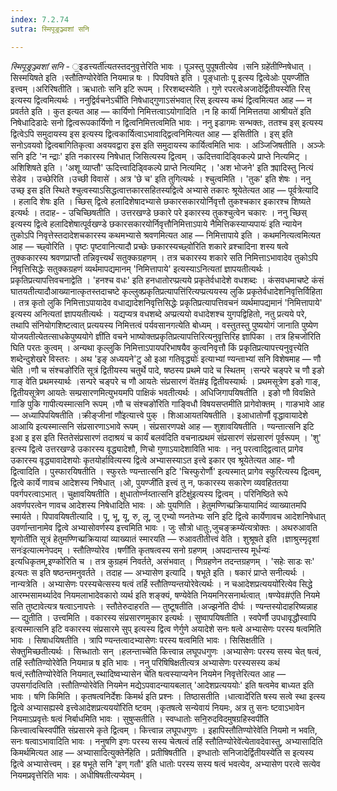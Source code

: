 ```yaml
---
index: 7.2.74
sutra: स्मिपूङ्रञ्ज्वशां सनि

---
```

_स्मिपूङ्रञ्ज्वशां सनि_ - ॒इडत्त्यर्ती॑त्यतस्तदनुवृत्तेरिति भावः । पूञस्तु पुपूषतीत्येव ।सनि ग्रहे॑तीण्निषेधात् । सिस्मयिषते इति ।स्तौतिण्योरेवे॑ति नियमान्न षः । पिपविषते इति । पूङ्धातोः पू इत्स्य द्वित्वेओः पुयण्जी॑ति इत्त्वम् ।अरिरिषतीति । ऋधातोः सनि इटि रूपम् । रिरशब्दस्येति । गुणे रपरत्वेअजादेर्द्वितीयस्ये॑ति रिस् इत्यस्य द्वित्वमित्यर्थः । ननुद्विर्वचनेऽची॑ति निषेधाद्गुणाऽसंभवात् रिस् इत्यस्य कथं द्वित्वमित्यत आह —  न प्रवर्तते इति । कुत इत्यत आह —  कार्यिणो निमित्तत्वाऽयोगादिति ।न हि कार्यी निमित्ततया आश्रीयते॑ इति निषेधादिडादेः सनो द्वित्वरूपकार्यिणो न द्वित्वनिमित्तत्वमिति भावः । ननु इडागमः सन्भक्तः, ततश्च इस् इत्यस्य द्वित्वेऽपि समुदायस्य इस इत्यस्य द्वित्वकार्यित्वाऽभावाद्द्वित्वनिमित्यत आह —  इसितीति । इस् इति सनोऽवयवो द्वित्वबागितिकृत्वा अवयवद्वारा इस इति समुदायस्य कार्यित्वमिति भावः । अञ्जिजिषतीति । अञ्जेः सनि इटि 'न न्द्राः' इति नकारस्य निषेधात् जिसित्यस्य द्वित्वम् । ऊदित्तवादिड्विकल्पे प्राप्ते नित्यमिट् । अशिशिषते इति । 'अशू व्याप्तौ' ऊदित्त्वादिड्विकल्पे प्राप्ते नित्यमिट् । 'अश भोजने' इति क्र्यादिस्तु नित्यं सेडेव । उच्छेरिति ।उच्छी विवासे॑ । अत्र 'छे च' इति तुगित्यर्थः । श्चुत्वमिति । 'तुक' इति शेषः । ननु उच्छ् इस इति स्थिते श्चुत्वस्याऽसिद्धत्वात्तकारसहितस्यद्वित्वे अभ्यासे तकारः श्रूयेतेत्यत आह —  पूर्वत्रेत्यादि । हलादि शेषः इति । च्छिस् द्वित्वे हलादिशेषादभ्यासे छकारसकारयोर्निवृत्तौ तुकश्चकार इकारश्च शिष्यते इत्यर्थः । तदाह- - उचिच्छिषतीति । उत्तरखण्डे छकारे परे इकारस्य तुकश्चुत्वेन चकारः । ननु च्छिस् इत्यस्य द्वित्वे हलादिशेषात्पूर्वखण्डे छकारसकारयोर्निवृत्तौनिमित्ताऽपाये नैमित्तिकस्याप्यपायः॑ इति न्यायेन तुकोऽपि निवृत्तेस्तदादेशचकारस्य कथमभ्यासे श्रवणमित्यत आह —  निमित्तापाये इति । कथमनित्यत्वमित्यत आह —  च्छ्वोरिति । पृष्टः पृष्टवानित्यादौ प्रच्छेः छकारस्यच्छ्वो॑रिति शकारे व्रश्चादिना शस्य षत्वे तुक्ककारस्य श्रवणप्राप्तौ तन्निवृत्त्यर्थं सतुक्कग्रहणम् । तत्र चकारस्य शकारे सति निमित्ताऽभावादेव तुकोऽपि निवृत्तिसिद्धेः सतुक्कग्रहणं व्यर्थमापद्यमानम् 'निमित्तापाये' इत्यस्याऽनित्यतां ज्ञापयतीत्यर्थः । प्रकृतिप्रत्यापत्तिवचनाद्वेति । 'हनश्च वधः' इति हनधातोरप्प्रत्यये प्रकृतेर्वधादेशे वधशब्दः । कंसवधमाचष्टे कंसं घातयतीत्यादौआख्यानात्कृतस्तदाचष्टे कृल्लुक्प्रकृतिप्रत्यापत्ति॑रित्यप्प्रत्ययस्य लुकि प्रकृतेर्वधादेशनिवृत्तिर्विहिता । तत्र कृतो लुकि निमित्ताऽपायादेव वधाद्यादेशनिवृत्तिसिद्धेः प्रकृतिप्रत्यापत्तिवचनं व्यर्थमापद्यमानं 'निमित्तापाये' इत्यस्य अनित्यतां ज्ञापयतीत्यर्थः । यद्यप्यत्र वधशब्दे अप्प्रत्ययो वधादेशश्च युगपद्विहितो, नतु प्रत्यये परे, तथापि संनियोगशिष्टत्वात् प्रत्ययस्य निमित्तत्वं पर्यवसानगत्येति बोध्यम् । वस्तुतस्तु पुष्ययोगं जानाति पुष्येण योजयतीत्येतत्साधकेपुष्ययोगे ज्ञी॑ति वचने भाष्योक्तप्रकृतिप्रत्यापत्तिरित्यनुवृत्तिरिह ज्ञापिका । तत्र हिचजो॑रिति घिति परतः कुत्वम् । अन्यथा कृल्लुकि निमित्ताऽपायपरिभाषयैव कुत्वनिवृत्तौ किं प्रकृतिप्रत्यापत्त्यनुवृत्त्येति शब्देन्दुशेखरे विस्तरः । अथ 'इङ् अध्ययने'टु ओ इआ गतिवृद्ध्योः॑ इत्याभ्यां ण्यन्ताभ्यां सनि विशेषमाह —  णौ चेति ।णौ च संश्चङो॑रिति सूत्रं द्वितीयस्य चतुर्थे पादे, षष्ठस्य प्रथमे पादे च स्थितम् ।सन्परे चङ्परे च णौ इङो गाङ् वे॑ति प्रथमस्यार्थः ।सन्परे चङ्परे च णौ आयतेः संप्रसारणं वे॑त#इ द्वितीयस्यार्थः । प्रथमसूत्रेण इङो गाङ्, द्वितीयसूत्रेण आयतेः सम्प्रसारणमित्युभयमपि पाक्षिकं भवतीत्यर्थः । अधिजिगापयिषतीति । इङो णौ विवक्षिते गाङि पुकि गापीत्यस्मात्सनि रूपम् ।णौ च संश्चङो॑रिति गाङ्विधौ विषयसप्तमीति प्रागेवोक्तम् । गाङभावे आह —  अध्यापिपयिषतीति ।क्रीङ्जीनां णौ॑इत्यात्त्वे पुक् । शिआआयतयिषतीति । इआधातोर्णौ वृद्धावायादेशे आआयि इत्यस्मात्सनि संप्रसारणाऽभावे रूपम् । संप्रसारणपक्षे आह —  शुशावयिषतीति । ण्यन्तात्सनि इटि इआ इ इस इति स्तितेसंप्रसारणं तदाश्रयं च कार्यं बलव॑दिति वचनात्प्रथमं संप्रसारणं संप्रसारणं पूर्वरूपम् । 'शु' इत्स्य द्वित्वे उत्तरखण्डे उकारस्य वृद्ध्यादेशौ, णिचो गुणाऽयादेशाविति भावः । ननु परत्वाद्द्वित्वात् प्रागेव उकारस्य वृद्ध्यावादेशयोः कृतयोर्हावित्यस्य द्वित्वे अभ्यासस्याऽत इत्त्वे इकार एव श्रूयेतेत्यत आह- णौ द्वित्वादिति । पुस्फारयिषतीति । स्फुरतेः ण्यन्तात्सनि इटि 'चिस्फुरोर्णौ' इत्यस्मात् प्रागेव स्फुरित्यस्य द्वित्वम्, द्वित्वे कार्ये णावच आदेशस्य निषेधात् ।ओ, पुयण्जी॑ति इत्त्वं तु न, फकारस्य सकारेण व्यवहिततया पवर्गपरत्वाऽभात् । चुक्षावयिषतीति । क्षुधातोर्ण्नय्तात्सनि इटिक्षु॑इत्यस्य द्वित्वम् । परिनिष्ठिते रूपे अवर्णपरत्वेन णावच आदेशस्य निषेधादिति भावः । ओः पुयणिति । हेतुमण्णिच्प्रक्रियायामिदं व्याख्यातमपि स्मार्यते । पिपावयिषतीत्यादि । पू, भू, यू, रु, लू, जु एभ्यो ण्य्नतेभ्यः सनि इटि द्वित्वे कार्येणावच आदेशनिषेधात् उवर्णान्तानामेव द्वित्वे अभ्यासोवर्णस्य इत्त्वमिति भावः । जुः सौत्रो धातुः,जुचङ्क्रम्ये॑त्यत्रोक्तः । अथरुआवति शृणोती॑ति सूत्रं हेतुमण्णिच्प्रक्रियायां व्याख्यातं स्मारयति —  रुआवतीतीत्त्वं वेति । शुश्रूषते इति ।ज्ञाश्रुस्मृदृशां सनः॑इत्यात्मनेपदम् । स्तौतिण्योरेव ।षणी॑ति कृतषत्वस्य सनो ग्रहणम् ।अपदान्तस्य मूर्धन्यः॑ इत्यधिकृतम्,इण्को॑रिति च । तत्र कुग्रहमं निवर्तते, असंभवात् । णिग्रहणेन तदन्तग्रहणम् । 'सहेः साडः सः' इत्यतः स इति षष्ठन्तमनुवर्तते । तदाह —  अभ्यासेण इत्यादि । षभूते इति । षकारं प्राप्ते सनीत्यर्थः । नान्यत्रेति । अभ्यासेणः परस्यचेत्सस्य षत्वं तर्हि स्तौतिण्यन्तयोरेवेत्यर्थः । न चआदेशप्रत्यययो॑रित्येव सिद्धे आरम्भसामर्थ्यादेव नियमलाभादेवकारो व्यर्थ इति शङ्क्यं, षण्येवेति नियमनिरसनार्थत्वात् ।षण्येव#ए॑ति नियमे सति तुष्टावेत्यत्र षत्वाऽनापत्तेः । स्तौतेरुदाहरति —  तुष्टूषतीति ।अज्झने॑ति दीर्घः । ण्यन्तस्योदाहरिष्यन्नाह —  द्युतीति । उत्त्वमिति । वकारस्य संप्रसारणमुकार इत्यर्थः । सुष्वापयिषतीति । स्वपेर्णौ उपधावृद्धौस्वापि इत्यस्मात्सनि इटि वकारस्य संप्रसारमे सुप् इत्यस्य द्वित्व णेर्गुणे अयादेशे सनः षत्वे अभ्यासेणः परस्य षत्वमिति भावः । सिषाधयिषतीति । त्रापि ण्यन्तत्वादभ्यासेणः परस्य षत्वमिति भावः । सिसिक्षतीति । सेक्तुमिच्छतीत्यर्थः । सिच्धातोः सन् ।हलन्ताच्चे॑ति कित्त्वान्न लघूपधगुणः ।अभ्यासेणः परस्य सस्य चेत् षत्वं, तर्हि स्तौतिण्योरेवे॑ति नियमान्न ष इति भावः । ननु परिषिषिक्षतीत्यत्र अभ्यासेणः परस्यसस्य कथं षत्वं,स्तौतिण्योरेवे॑ति नियमात्,स्थादिष्वभ्यासेन चे॑ति षत्वस्याप्यनेन नियमेन निवृत्तेरित्यत आह —  उपसर्गादत्विति ।स्तौतिण्योरेवे॑ति नियमेन मद्येऽपवादन्यायबलात् 'आदेशप्रत्यययोः' इति षत्वमेव बाध्यत इति भावः । षणि किमिति । कृतषत्वनिर्देशः किमर्थ इति प्रश्नः । तिष्ठासतीति ।धात्वादे॑रिति षस्य सत्वे स्था इत्स्य द्वित्वे अभ्यासह्यस्वे इत्त्वेआदेशप्रत्यययो॑रिति ष्टवम् ।कृतषत्वे सन्येवायं नियमः, अत्र तु सनः ष्टवाऽभावेन नियमाऽप्रवृत्तेः षत्वं निर्बाधमिति भावः । सुषुप्सतीति । स्वप्धातोः सनि॒रुदविदमुषग्रहिस्वपी॑ति कित्त्वात्वचिस्वपी॑ति संप्रसारमे कृते द्वित्वम् । कित्त्वान्न लघूपधगुणः । इहापिस्तौतिण्योरेवे॑ति नियमो न भवति, सनः षत्वाऽभावादिति भावः । ननुषणि इणः परस्य सस्य चेत्षत्वं तर्हि स्तौतिण्योरेवे॑त्येतावदेवास्तु, अभ्यासादिति किमर्थमित्यत आह —  अभ्यासादित्युक्तेर्नेहेति । प्रतीषिषतीति । इण्धातोः सनिजादेर्द्वितीयस्ये॑ति स इत्यस्य द्वित्वे अभ्यासेत्त्वम् । इह षभूते सनि 'इण् गतौ' इति धातोः परस्य सस्य षत्वं भवत्येव, अभ्यासेण परत्वे सत्येव नियमप्रवृत्तेरिति भावः । अधीषिषतीत्यप्येवम् ।
